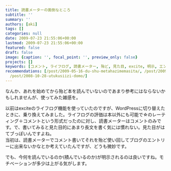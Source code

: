 ```yaml
---
title: 読書メーターの面倒なところ
subtitle: ''
summary: ''
authors: [aki]
tags: []
categories: null
date: 2009-07-23 21:55:06+00:00
lastmod: 2009-07-23 21:55:06+00:00
featured: false
draft: false
image: {caption: '', focal_point: '', preview_only: false}
projects: []
keywords: [コメント, ライフログ, 読書メーター, 殆ど, 見た目, excite, 明示, エントリー, 雑感, モチベーション]
recommendations: [/post/2009-05-16-du-shu-metahazimemasita/, /post/2009-05-02-hazimemasite-wordpress/,
  /post/2008-10-28-utukusiizi-domo/]
---
```

なんか、あれを始めてから殆ど本を読んでいないのであまり参考にはならないかもしれませんが、使ってみた雑感を。

以前はexciteのライフログ機能を使っていたのですが、WordPressに切り替えたときに、乗り換えてみました。ライフログの評価は本以外にも可能で☆のレーティング＋コメントという形式だったのに対し、読書メーターはコメントのみです。で、書いてみると見た目的にあまり長文を書く気には慣れない。見た目がはてブっぽいんですよね。  
当初は、読書メーターでコメント書いてそれを殆ど使い回してブログのエントリーに出来ないかなとか考えていたんですが、どうも微妙です。

でも、今何を読んでいるのか(積んでいるのか)が明示されるのは良いですね。モチベーションが多少は上がる気がします。


